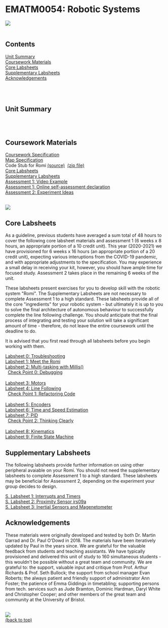 # EMATM0054: Robotic Systems

<img src="https://github.com/paulodowd/EMATM0054_20_21/blob/master/images/banner4.JPG?raw=true"/>
<br><br>

## Contents

<a href="https://github.com/paulodowd/EMATM0054_20_21#unit-summary">Unit Summary</a>
<br>
<a href="https://github.com/paulodowd/EMATM0054_20_21#coursework-materials">Coursework Materials</a>
<br>
<a href="https://github.com/paulodowd/EMATM0054_20_21#core-labsheets">Core Labsheets</a>
<br>
<a href="https://github.com/paulodowd/EMATM0054_20_21#supplementary-labsheets">Supplementary Labsheets</a>
<br>
<a href="https://github.com/paulodowd/EMATM0054_20_21#Acknowledgements">Acknowledgements</a>
<br>

<br><br>
## Unit Summary

<br><br>
## Coursework Materials

<a href="https://github.com/paulodowd/EMATM0054_20_21/blob/master/Specifications/Coursework%20Specification.ipynb">Coursework Specification</a>
<br><a href="https://github.com/paulodowd/EMATM0054_20_21/blob/master/Specifications/Map_Specification.ipynb">Map Specification</a>
<br>Code Stub for Romi&nbsp;<a href="https://github.com/paulodowd/EMATM0054_20_21/tree/master/Romi_CodeStub">(source)</a>&nbsp;&nbsp;<a href="https://github.com/paulodowd/EMATM0054_20_21/raw/master/Zips/Romi_CodeStub.zip">(zip file)</a>
<br><a href="https://github.com/paulodowd/EMATM0054_20_21#core-labsheets">Core Labsheets</a>
<br><a href="https://github.com/paulodowd/EMATM0054_20_21#supplementary-labsheets">Supplementary Labsheets</a>
<br><a href="https://youtu.be/1KSfrGdXLC4">Assessment 1: Video Example</a>
<br><a href="https://forms.office.com/Pages/ResponsePage.aspx?id=MH_ksn3NTkql2rGM8aQVG-VYf_NwHsJJlDfANaYLGz1UOFZIUE9OTUs5S1A1Wk83VTAyMUI1TzBYUy4u">Assessment 1: Online self-assessment declaration</a>
<br><a href="">Assessment 2: Experiment Ideas</a>

<br>
<img src="https://github.com/paulodowd/EMATM0054_20_21/blob/master/images/banner1.JPG?raw=true"/>
<br>

## Core Labsheets

As a guideline, previous students have averaged a sum total of 48 hours to cover the following core labsheet materials and assessment 1 (6 weeks x 8 hours, an appropriate portion of a 10 credit unit).  This year (2020-2021) we have provisioned for 6 weeks x 16 hours (an appropriate portion of a 20 credit unit), expecting various interuptions from the COVID-19 pandemic, and with appropriate adjustments to the specification. You may experience a small delay in receiving your kit, however, you should have ample time for focused study.  Assessment 2 takes place in the remaining 6 weeks of the unit.

These labsheets present exercises for you to develop skill with the robotic system "Romi".  The Supplementary Labsheets are not necessary to complete Assessment 1 to a high standard.  These labsheets provide all of the core "ingredients" for your robotic system - but ultimately it is up to you to solve the final architecture of autonomous behaviour to successfully complete the line following challenge. You should anticipate that the final process of integrating and testing your solution will take a significant amount of time - therefore, do not leave the entire coursework until the deadline to do.

It is advised that you first read through all labsheets before you begin working with them.  

<a href="https://github.com/paulodowd/EMATM0054_20_21/blob/master/Labsheets/Core/L0_Troubleshooting.ipynb">Labsheet 0: Troubleshooting</a>
<br><a href="https://github.com/paulodowd/EMATM0054_20_21/blob/master/Labsheets/Core/L1_MeetTheRomi.ipynb">Labsheet 1: Meet the Romi</a>
<br><a href="https://github.com/paulodowd/EMATM0054_20_21/blob/master/Labsheets/Core/L2_MultiTaskingWithMillis.ipynb">Labsheet 2: Multi-tasking with Millis()</a>
<br>&nbsp;&nbsp;<a href="https://github.com/paulodowd/EMATM0054_20_21/blob/master/Labsheets/Core/C0_Debugging.ipynb">Check Point 0: Debugging</a>
<br>
<br><a href="https://github.com/paulodowd/EMATM0054_20_21/blob/master/Labsheets/Core/L3_Motors.ipynb">Labsheet 3: Motors</a>
<br><a href="https://github.com/paulodowd/EMATM0054_20_21/blob/master/Labsheets/Core/L4_LineFollowing.ipynb">Labsheet 4: Line Following</a>
<br>&nbsp;&nbsp;<a href="https://github.com/paulodowd/EMATM0054_20_21/blob/master/Labsheets/Core/C1_Refactoring.ipynb">Check Point 1: Refactoring Code</a>
<br>
<br><a href="https://github.com/paulodowd/EMATM0054_20_21/blob/master/Labsheets/Core/L5_Encoders.ipynb">Labsheet 5: Encoders</a>
<br><a href="https://github.com/paulodowd/EMATM0054_20_21/blob/master/Labsheets/Core/L6_TimeAndSpeedEstimation.ipynb">Labsheet 6: Time and Speed Estimation</a>
<br><a href="https://github.com/paulodowd/EMATM0054_20_21/blob/master/Labsheets/Core/L7_PID.ipynb">Labsheet 7: PID</a>
<br>&nbsp;&nbsp;<a href="https://github.com/paulodowd/EMATM0054_20_21/blob/master/Labsheets/Core/C3_ThinkingClearly.ipynb">Check Point 2: Thinking Clearly</a>
<br>
<br><a href="https://github.com/paulodowd/EMATM0054_20_21/blob/master/Labsheets/Core/L8_Kinematics.ipynb">Labsheet 8: Kinematics</a>
<br><a href="https://github.com/paulodowd/EMATM0054_20_21/blob/master/Labsheets/Core/L9_FiniteStateMachine.ipynb">Labsheet 9: Finite State Machine</a>


## Supplementary Labsheets

The following labsheets provide further information on using other peripheral avaiable on your Romi.  You should not need the supplementary labsheets to complete Assessment 1 to a high standard.  These labsheets may be beneficial for Assessment 2, depending on the experiment your group decides to design.

<a href="https://github.com/paulodowd/EMATM0054_20_21/blob/master/Labsheets/Supplementary/SL1_InterruptsAndTimers.ipynb">S. Labsheet 1: Interrupts and Timers</a><br>
<a href="https://github.com/paulodowd/EMATM0054_20_21/blob/master/Labsheets/Supplementary/SL2_ProximitySensor.ipynb">S. Labsheet 2: Proximity Sensor irs09a</a><br>
<a href="https://github.com/paulodowd/EMATM0054_20_21/blob/master/Labsheets/Supplementary/SL2_InertialSensors.ipynb">S. Labsheet 3: Inertial Sensors and Magenetometer</a><br>

## Acknowledgements

These materials were originally developed and tested by both Dr. Martin Garrad and Dr. Paul O'Dowd in 2018.  The materials have been iteratively updated by Paul in the years since.  We are grateful for the valuable feedback from students and teaching assistants.  We have typically provisioned and delivered this unit of study to 160 simultaneous students - this wouldn't be possible without a great team and community.  We are grateful to: the support, valuable input and critique from Prof. Arthur Richards & Prof. Seth Bullock; the support from school manager Evan Roberts; the always patient and friendly support of administrator Ann Foster; the patience of Emma Giddings in timetabling; supporting persons from tech. services such as Jude Bramton, Dominic Hardman, Daryl White and Christopher Cooper; and other members of the great team and community at the University of Bristol.

<br>
<img src="https://github.com/paulodowd/EMATM0054_20_21/blob/master/images/banner2.JPG?raw=true"/>
<br>
<a href="https://github.com/paulodowd/EMATM0054_20_21#ematm0054-robotic-systems">(back to top)</a>
